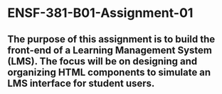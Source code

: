 # ENSF-381-B01-Assignment-01
## The purpose of this assignment is to build the front-end of a Learning Management System (LMS). The focus will be on designing and organizing HTML components to simulate an LMS interface for student users.
